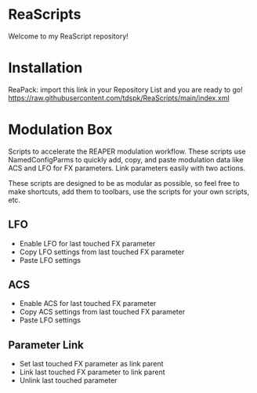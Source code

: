 # ReaScripts

Welcome to my ReaScript repository!

# Installation

ReaPack: import this link in your Repository List and you are ready to go!
https://raw.githubusercontent.com/tdspk/ReaScripts/main/index.xml

# Modulation Box

Scripts to accelerate the REAPER modulation workflow. These scripts use NamedConfigParms to quickly add, copy, and paste modulation data like ACS and LFO for FX parameters. Link parameters easily with two actions.

These scripts are designed to be as modular as possible, so feel free to make shortcuts, add them to toolbars, use the scripts for your own scripts, etc.

## LFO
- Enable LFO for last touched FX parameter
- Copy LFO settings from last touched FX parameter
- Paste LFO settings

## ACS
- Enable ACS for last touched FX parameter
- Copy ACS settings from last touched FX parameter
- Paste LFO settings

## Parameter Link
- Set last touched FX parameter as link parent
- Link last touched FX parameter to link parent
- Unlink last touched parameter
